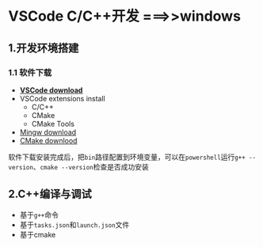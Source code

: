 # VSCode C/C++开发 ===>>windows
## 1.开发环境搭建
### 1.1 软件下载
* [**VSCode download**](https://code.visualstudio.com/Download)
* VSCode extensions install
  * C/C++
  * CMake
  * CMake Tools
* [Mingw download](https://sourceforge.net/projects/mingw-w64/files/)
* [CMake downlood](https://cmake.org/download/)  

软件下载安装完成后，把`bin`路径配置到环境变量，可以在`powershell`运行`g++ --version`、`cmake --version`检查是否成功安装
## 2.C++编译与调试
* 基于`g++`命令
* 基于`tasks.json`和`launch.json`文件
* 基于cmake
